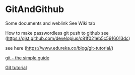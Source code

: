 # GitAndGithub
Some documents and weblink 
See Wiki tab


How to make passwordless git push to github see (https://gist.github.com/developius/c81f021eb5c5916013dc)

see here (https://www.edureka.co/blog/git-tutorial/)

[git - the simple guide](https://rogerdudler.github.io/git-guide/)

[Git tutorial](https://www.vogella.com/tutorials/Git/article.html)
